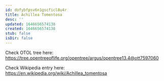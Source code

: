 ```yaml
---
id: dofybfpsv6n1gscficl8u4r
title: Achillea Tomentosa
desc: ''
updated: 1646656574138
created: 1646656574138
stub: false
isDir: false
---
```

Check OTOL tree here: https://tree.opentreeoflife.org/opentree/argus/opentree13.4@ott7597060


Check Wikipedia entry here: https://en.wikipedia.org/wiki/Achillea_tomentosa

